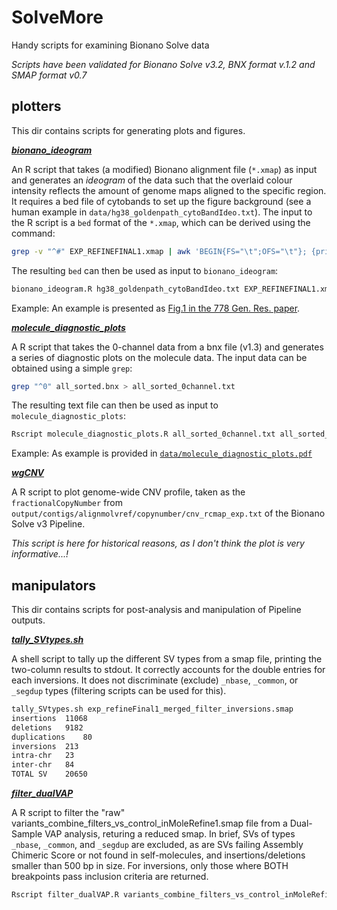 # SolveMore
Handy scripts for examining Bionano Solve data

_Scripts have been validated for Bionano Solve v3.2, BNX format v.1.2 and SMAP format v0.7_

## **plotters**

This dir contains scripts for generating plots and figures. 

[**_bionano_ideogram_**](plotters/bionano_ideogram.R)

An R script that takes (a modified) Bionano alignment file (`*.xmap`) as input and generates an _ideogram_ of the data such that the overlaid colour intensity reflects the amount of genome maps aligned to the specific region. It requires a bed file of cytobands to set up the figure background (see a human example in `data/hg38_goldenpath_cytoBandIdeo.txt`). 
The input to the R script is a `bed` format of the `*.xmap`, which can be derived using the command: 
```sh
grep -v "^#" EXP_REFINEFINAL1.xmap | awk 'BEGIN{FS="\t";OFS="\t"}; {print $3, int($6), int($7)}' >  EXP_REFINEFINAL1.xmap_hg38.bed
```
The resulting `bed` can then be used as input to `bionano_ideogram`: 
```sh
bionano_ideogram.R hg38_goldenpath_cytoBandIdeo.txt EXP_REFINEFINAL1.xmap_hg38.bed ideogram.pdf
```
Example:  An example is presented as [Fig.1 in the 778 Gen. Res. paper](https://genome.cshlp.org/content/28/5/726.full#F1). 

[**_molecule_diagnostic_plots_**](plottes/molecule_diagnostic_plots.R)

A R script that takes the 0-channel data from a bnx file (v1.3) and generates a series of diagnostic plots on the molecule data. 
The input data can be obtained using a simple `grep`: 
```sh
grep "^0" all_sorted.bnx > all_sorted_0channel.txt
```
The resulting text file can then be used as input to `molecule_diagnostic_plots`: 
```sh
Rscript molecule_diagnostic_plots.R all_sorted_0channel.txt all_sorted_0channel_plots.pdf
```
Example:  As example is provided in [`data/molecule_diagnostic_plots.pdf`](data/molecule_diagnostic_plots.pdf)

[**_wgCNV_**](plotters/wgCNV.R)

A R script to plot genome-wide CNV profile, taken as the `fractionalCopyNumber` from `output/contigs/alignmolvref/copynumber/cnv_rcmap_exp.txt` of the Bionano Solve v3 Pipeline. 

_This script is here for historical reasons, as I don't think the plot is very informative...!_

## **manipulators**

This dir contains scripts for post-analysis and manipulation of Pipeline outputs. 

[**_tally_SVtypes.sh_**](manipulators/tally_SVtypes.sh)

A shell script to tally up the different SV types from a smap file, printing the two-column results to stdout. It correctly accounts for the double entries for each inversions. It does not discriminate (exclude) `_nbase`, `_common`, or `_segdup` types (filtering scripts can be used for this). 

```sh
tally_SVtypes.sh exp_refineFinal1_merged_filter_inversions.smap
insertions	11068
deletions	9182
duplications	80
inversions	213
intra-chr	23
inter-chr	84
TOTAL SV	20650
```

[**_filter_dualVAP_**](manipulators/filter_dualVAP.R)

A R script to filter the "raw" variants_combine_filters_vs_control_inMoleRefine1.smap file from a Dual-Sample VAP analysis, returing a reduced smap. In brief, SVs of types `_nbase`, `_common`, and `_segdup` are excluded, as are SVs failing Assembly Chimeric Score or not found in self-molecules, and insertions/deletions smaller than 500 bp in size. For inversions, only those where BOTH breakpoints pass inclusion criteria are returned. 

```sh
Rscript filter_dualVAP.R variants_combine_filters_vs_control_inMoleRefine1.smap filteredVAP.smap
```

